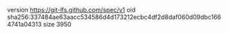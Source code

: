 version https://git-lfs.github.com/spec/v1
oid sha256:337484ae63aacc534586d4d173212ecbc4df2d8daf060d09dbc1664741a04313
size 3950
